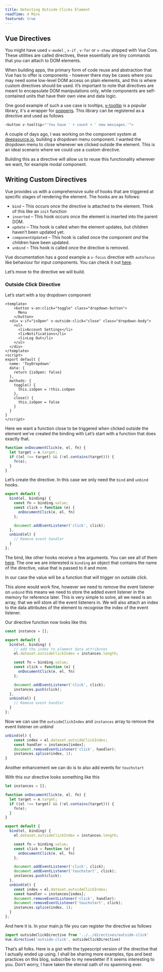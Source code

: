 ```yaml
---
title: Detecting Outside Clicks Element
readTime: 4 Mins
featured: true
---
```


## Vue Directives

You might have used `v-model` , `v-if` , `v-for` or `v-show` shipped with Vue Core. These utilities are called directives, these essentially are tiny commands that you can attach to DOM elements.

When building apps, the primary form of code reuse and abstraction that Vue has to offer is components - however there may be cases where you may need some low-level DOM access on plain elements, and this is where custom directives should be used. <!--more--> It’s important to note that directives are meant to encapsulate DOM manipulations only, while components are self-contained units that have their own view and data logic.

One good example of such a use case is tooltips, [v-tooltip](https://github.com/Akryum/v-tooltip) is a popular library, it's a wrapper for [popperjs](https://github.com/popperjs/popper-core). This library can be registered as a directive and used as follows

```js
<button v-tooltip="'You have ' + count + ' new messages.'">
```

A couple of days ago, I was working on the component system at [deepsource.io](https://deepsource.io), building a dropdown menu component. I wanted the dropdown menu to close whenever we clicked outside the element. This is an ideal scenario where we could use a custom directive.

Building this as a directive will allow us to reuse this functionality wherever we want, for example modal component.

## Writing Custom Directives

Vue provides us with a comprehensive suite of hooks that are triggered at specific stages of rendering the element. The hooks are as follows:

- `bind` – This occurs once the directive is attached to the element. Think of this like an `init` function
- `inserted` – This hook occurs once the element is inserted into the parent DOM.
- `update` – This hook is called when the element updates, but children haven’t been updated yet.
- `componentUpdated` – This hook is called once the component *and* the children have been updated.
- `unbind` – This hook is called once the directive is removed.

Vue documentation has a good example a `v-focus` directive with `autofocus` like behaviour for input components. You can check it out [here](https://vuejs.org/v2/guide/custom-directive.html#Intro).

Let’s move to the directive we will build.

### Outside Click Directive

Let’s start with a toy dropdown component

<code-block title="ToyDropdown.vue">

```vue
<template>
	<button v-on:click="toggle" class="dropdown-button">
	  Menu
	</button>
  <div v-if="isOpen" v-outside-click="close" class="dropdown-body">
	<ul>
	  <li>Account Settings</li>
	  <li>Notifications</li>
	  <li>Log Out</li>
	</ul>
  </div>
</template>
<script>
export default {
  name: 'ToyDropdown'
  data: {
	return {isOpen: false}
  },
  methods: {
	toggle() {
	  this.isOpen = !this.isOpen
	},
	close() {
	  this.isOpen = false
	}
  }
}
</script>
```

</code-block>

Here we want a function close to be triggered when clicked outside the element we’ve created the binding with Let’s start with a function that does exactly that.

```js
function onDocumentClick(e, el, fn) {
  let target = e.target;
  if ((el !== target) && (!el.contains(target))) {
	fn(e);
  }
}
```

Let’s create the directive. In this case we only need the `bind` and `unbind` hooks.

```js
export default {
  bind(el, binding) {
	const fn = binding.value;
	const click = function (e) {
	  onDocumentClick(e, el, fn)
	};

	document.addEventListener('click', click);
  },
  unbind(el) {
	// Remove event handler
  }
};
```

The bind, like other hooks receive a few arguments. You can see all of them [here](https://vuejs.org/v2/guide/custom-directive.html#Directive-Hook-Arguments). The one we are interested is `binding` an object that contains the name of the directive, value that is passed to it and more.

In our case the value will be a function that will trigger on outside click.

This alone would work fine, however we need to remove the event listener on `unbind` this means we need to store the added event listener in the memory for reference later. This is very simple to solve, all we need is an array, that we will store all the event listeners in. We will also attach an index to the data attributes of the element to recognise the index of the event listener.

Our directive function now looks like this

```js
const instance = [];

export default {
  bind(el, binding) {
	// add the index to element data attributes
	el.dataset.outsideClickIndex = instances.length;

	const fn = binding.value;
	const click = function (e) {
	  onDocumentClick(e, el, fn)
	};

	document.addEventListener('click', click);
	instances.push(click);
  },
  unbind(el) {
	// Remove event handler
  }
};
```

Now we can use the `outsideClickIndex` and `instances` array to remove the event listener on unbind

```js
unbind(el) {
	const index = el.dataset.outsideClickIndex;
	const handler = instances[index];
	document.removeEventListener('click', handler);
	instances.splice(index, 1);
}
```

Another enhancement we can do is to also add events for `touchstart`

With this our directive looks something like this

<code-block title="outside-click.js">

```js
let instances = [];

function onDocumentClick(e, el, fn) {
  let target = e.target;
  if ((el !== target) && (!el.contains(target))) {
	fn(e);
  }
}

export default {
  bind(el, binding) {
	el.dataset.outsideClickIndex = instances.length;

	const fn = binding.value;
	const click = function (e) {
	  onDocumentClick(e, el, fn)
	};

	document.addEventListener('click', click);
	document.addEventListener('touchstart', click);
	instances.push(click);
  },
  unbind(el) {
	const index = el.dataset.outsideClickIndex;
	const handler = instances[index];
	document.removeEventListener('click', handler);
	document.removeEventListener('touchstart', click);
	instances.splice(index, 1);
  }
};
```
</codeblock>

And here it is. In your main.js file you can register the directive as follows

```js
import outsideClickDirective from '../../directives/outside-click'
Vue.directive('outside-click', outsideClickDirective)
```

That’s all folks. Here is a gist with the typescript version of the directive that I actually ended up using. I shall be sharing more examples, tips and best practices on this blog, subscribe to my newsletter if it seems interesting to you. Don’t worry, I have taken the eternal oath of no spamming ever.